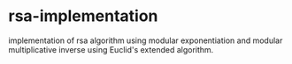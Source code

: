 # rsa-implementation
implementation of rsa algorithm using modular exponentiation and modular multiplicative inverse using Euclid's extended algorithm.
